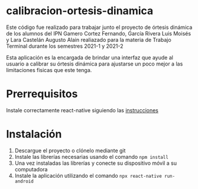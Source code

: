 # calibracion-ortesis-dinamica

Este código fue realizado para trabajar junto el proyecto de órtesis dinámica de los alumnos del IPN Gamero Cortez Fernando, García Rivera Luis Moisés y Lara Castelán Augusto Alain realiazado para la materia de Trabajo Terminal durante los semestres 2021-1 y 2021-2

Esta aplicación es la encargada de brindar una interfaz que ayude al usuario a calibrar su órtesis dinámica para ajustarse un poco mejor a las limitaciones fisicas que este tenga.

# Prerrequisitos
Instale correctamente react-native siguiendo las <a href="https://reactnative.dev/docs/environment-setup"> instrucciones </a>

# Instalación 

1. Descargue el proyecto o clónelo mediante git
2. Instale las librerías necesarias usando el comando `npm install`
3. Una vez instaladas las librerías y conecte su dispositivo móvil a su computadora 
4. Instale la aplicación utilizando el comando `npx react-native run-android`
